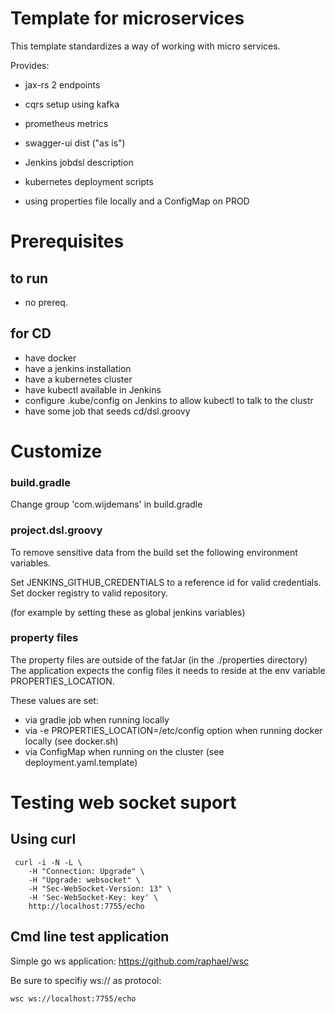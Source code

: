 
# Template for microservices

This template standardizes a way of working with micro services.


Provides:

- jax-rs 2 endpoints
- cqrs setup using kafka

- prometheus metrics
- swagger-ui dist ("as is") 

- Jenkins jobdsl description
- kubernetes deployment scripts

- using properties file locally and a ConfigMap on PROD

# Prerequisites

## to run

- no prereq.

## for CD
- have docker
- have a jenkins installation
- have a kubernetes cluster
- have kubectl available in Jenkins
- configure .kube/config on Jenkins to allow kubectl to talk to the clustr
- have some job that seeds cd/dsl.groovy

# Customize

### build.gradle

Change group 'com.wijdemans' in build.gradle

### project.dsl.groovy

To remove sensitive data from the build set the following environment variables. 

Set JENKINS_GITHUB_CREDENTIALS to a reference id for valid credentials.
Set docker registry to valid repository.

(for example by setting these as global jenkins variables)

### property files

The property files are outside of the fatJar (in the ./properties directory)
The application expects the config files it needs to reside at the env variable PROPERTIES_LOCATION.

These values are set:
- via gradle job when running locally
- via -e PROPERTIES_LOCATION=/etc/config option when running docker locally (see docker.sh)
- via ConfigMap when running on the cluster (see deployment.yaml.template) 

# Testing web socket suport

## Using curl 

```
 curl -i -N -L \
 	-H "Connection: Upgrade" \
 	-H "Upgrade: websocket" \
    -H "Sec-WebSocket-Version: 13" \
    -H 'Sec-WebSocket-Key: key' \
 	http://localhost:7755/echo
```

## Cmd line test application
Simple go ws application: https://github.com/raphael/wsc

Be sure to specifiy ws:// as protocol:

```
wsc ws://localhost:7755/echo
```
